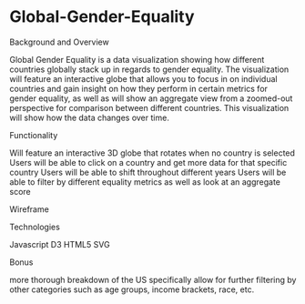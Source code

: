 # Global-Gender-Equality

Background and Overview

Global Gender Equality is a data visualization showing how different countries globally stack up in regards to gender equality. The visualization will feature an interactive globe that allows you to focus in on individual countries and gain insight on how they perform in certain metrics for gender equality, as well as will show an aggregate view from a zoomed-out perspective for comparison between different countries. This visualization will show how the data changes over time.

Functionality

Will feature an interactive 3D globe that rotates when no country is selected
Users will be able to click on a country and get more data for  that specific country
Users will be able to shift throughout different years
Users will be able to filter by different equality metrics as well as look at an aggregate score

Wireframe



Technologies

Javascript
D3
HTML5
SVG

Bonus

more thorough breakdown of the US specifically
allow for further filtering by other categories such as age groups, income brackets, race, etc.

